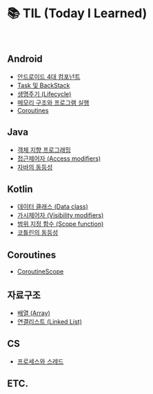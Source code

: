# 📚 TIL (Today I Learned)

</br>

## Android
- [안드로이드 4대 컴포넌트](https://github.com/memeze/TIL/blob/main/Android/Component.md)
- [Task 및 BackStack](https://github.com/memeze/TIL/blob/main/Android/TaskAndTheBackStack.md)
- [생명주기 (Lifecycle)](https://github.com/memeze/TIL/blob/main/Android/Lifecycle.md)
- [메모리 구조와 프로그램 실행](https://github.com/memeze/TIL/blob/main/Android/Memory.md)
- [Coroutines](https://github.com/memeze/TIL/blob/main/Android/Coroutines.md)

## Java
- [객체 지향 프로그래밍](https://github.com/memeze/TIL/blob/main/Java/oop.md)
- [접근제어자 (Access modifiers)](https://github.com/memeze/TIL/blob/main/Java/AccessModifiers.md)
- [자바의 동등성](https://github.com/memeze/TIL/blob/main/Java/equality.md)

## Kotlin
- [데이터 클래스 (Data class)](https://github.com/memeze/TIL/blob/main/Kotlin/DataClass.md)
- [가시제어자 (Visibility modifiers)](https://github.com/memeze/TIL/blob/main/Kotlin/VisibilityModifiers.md)
- [범위 지정 함수 (Scope function)](https://github.com/memeze/TIL/blob/main/Kotlin/ScopeFunction.md)
- [코틀린의 동등성](https://github.com/memeze/TIL/blob/main/Kotlin/equality.md)

## Coroutines
- [CoroutineScope]()

## 자료구조
- [배열 (Array)](https://github.com/memeze/til/blob/main/DataStructure/array.md)
- [연결리스트 (Linked List)](https://github.com/memeze/til/blob/main/DataStructure/linkedlist.md)

## CS
- [프로세스와 스레드](https://github.com/memeze/til/blob/main/CS/ProcessThread.md)

## ETC.
